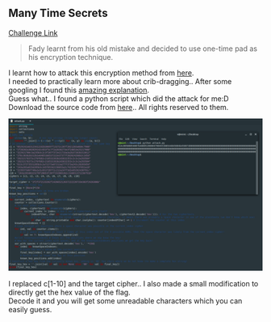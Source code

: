 **Many Time Secrets**
-------------
[Challenge Link](https://mega.nz/#!DGxBjaDR!tMWkHf0s0svmkboGd-IASHsS9jACxSYx4zi_ETsyzyQ)  

> Fady learnt from his old mistake and decided to use one-time pad as his encryption technique.

I learnt how to attack this encryption method from [here](https://crypto.stackexchange.com/questions/2249/how-does-one-attack-a-two-time-pad-i-e-one-time-pad-with-key-reuse).  
I needed to practically learn more about crib-dragging.. After some googling I found this [amazing explanation](http://travisdazell.blogspot.com/2012/11/many-time-pad-attack-crib-drag.html).  
Guess what.. I found a python script which did the attack for me:D  
Download the source code from [here](https://github.com/Jwomers/many-time-pad-attack/blob/master/attack.py).. All rights reserved to them.

![](images/many-time-pad.png)

I replaced c[1-10] and the target cipher.. I also made a small modification to directly get the hex value of the flag.  
Decode it and you will get some unreadable characters which you can easily guess.
